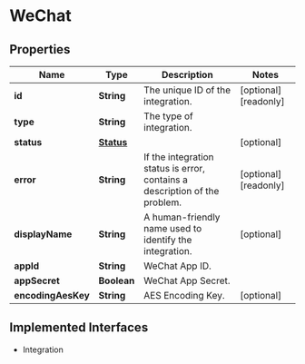 

# WeChat

## Properties

Name | Type | Description | Notes
------------ | ------------- | ------------- | -------------
**id** | **String** | The unique ID of the integration. |  [optional] [readonly]
**type** | **String** | The type of integration. | 
**status** | [**Status**](Status.md) |  |  [optional]
**error** | **String** | If the integration status is error, contains a description of the problem. |  [optional] [readonly]
**displayName** | **String** | A human-friendly name used to identify the integration. |  [optional]
**appId** | **String** | WeChat App ID. | 
**appSecret** | **Boolean** | WeChat App Secret. | 
**encodingAesKey** | **String** | AES Encoding Key. |  [optional]


## Implemented Interfaces

* Integration


